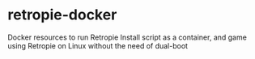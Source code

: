 # retropie-docker
Docker resources to run Retropie Install script as a container, and game using Retropie on Linux without the need of dual-boot

